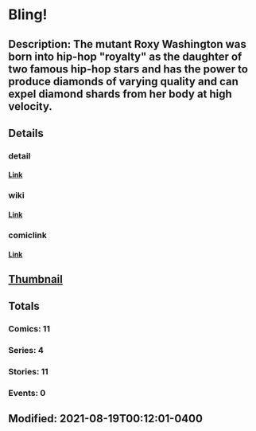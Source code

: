 # Bling!
## Description: The mutant Roxy Washington was born into hip-hop "royalty" as the daughter of two famous hip-hop stars and has the power to produce diamonds of varying quality and can expel diamond shards from her body at high velocity.
## Details
### detail
#### [Link](http://marvel.com/comics/characters/1011836/bling?utm_campaign=apiRef&utm_source=225578a89fc76f3d20fbffda5d17a88d)
### wiki
#### [Link](http://marvel.com/universe/Bling!?utm_campaign=apiRef&utm_source=225578a89fc76f3d20fbffda5d17a88d)
### comiclink
#### [Link](http://marvel.com/comics/characters/1011836/bling?utm_campaign=apiRef&utm_source=225578a89fc76f3d20fbffda5d17a88d)
## [Thumbnail](http://i.annihil.us/u/prod/marvel/i/mg/b/40/image_not_available.jpg)
## Totals
### Comics: 11
### Series: 4
### Stories: 11
### Events: 0
## Modified: 2021-08-19T00:12:01-0400